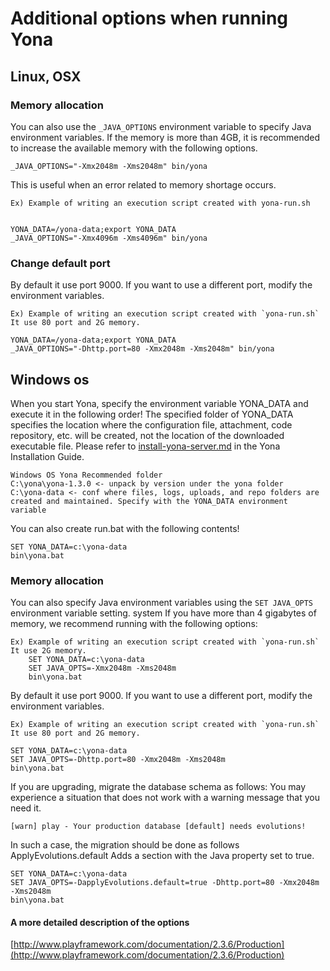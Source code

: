 Additional options when running Yona
===

Linux, OSX
----

### Memory allocation

You can also use the `_JAVA_OPTIONS` environment variable to specify Java environment variables.
If the memory is more than 4GB, it is recommended to increase the available memory with the following options.

    _JAVA_OPTIONS="-Xmx2048m -Xms2048m" bin/yona

This is useful when an error related to memory shortage occurs.

```
Ex) Example of writing an execution script created with yona-run.sh


YONA_DATA=/yona-data;export YONA_DATA
_JAVA_OPTIONS="-Xmx4096m -Xms4096m" bin/yona

```

### Change default port

By default it use port 9000. If you want to use a different port,
modify the environment variables.


```
Ex) Example of writing an execution script created with `yona-run.sh` It use 80 port and 2G memory.

YONA_DATA=/yona-data;export YONA_DATA
_JAVA_OPTIONS="-Dhttp.port=80 -Xmx2048m -Xms2048m" bin/yona

```


Windows os
---

When you start Yona, specify the environment variable YONA_DATA and execute it in the following order!
The specified folder of YONA_DATA specifies the location where the configuration file, attachment, code repository, etc. will be created, not the location of the downloaded executable file.
Please refer to [install-yona-server.md](install-yona-server.md) in the Yona Installation Guide.

```
Windows OS Yona Recommended folder
C:\yona\yona-1.3.0 <- unpack by version under the yona folder
C:\yona-data <- conf where files, logs, uploads, and repo folders are created and maintained. Specify with the YONA_DATA environment variable
```

You can also create run.bat with the following contents!

```
SET YONA_DATA=c:\yona-data
bin\yona.bat
```

### Memory allocation

You can also specify Java environment variables using the `SET JAVA_OPTS` environment variable setting. system
If you have more than 4 gigabytes of memory, we recommend running with the following options:

```
Ex) Example of writing an execution script created with `yona-run.sh` It use 2G memory.
    SET YONA_DATA=c:\yona-data
    SET JAVA_OPTS=-Xmx2048m -Xms2048m
    bin\yona.bat
```

By default it use port 9000. If you want to use a different port,
modify the environment variables.

```
Ex) Example of writing an execution script created with `yona-run.sh` It use 80 port and 2G memory.

SET YONA_DATA=c:\yona-data
SET JAVA_OPTS=-Dhttp.port=80 -Xmx2048m -Xms2048m
bin\yona.bat
```

If you are upgrading, migrate the database schema as follows:
You may experience a situation that does not work with a warning message that you need it.

    [warn] play - Your production database [default] needs evolutions!

In such a case, the migration should be done as follows
ApplyEvolutions.default Adds a section with the Java property set to true.

```
SET YONA_DATA=c:\yona-data
SET JAVA_OPTS=-DapplyEvolutions.default=true -Dhttp.port=80 -Xmx2048m -Xms2048m
bin\yona.bat
```

#### A more detailed description of the options

[http://www.playframework.com/documentation/2.3.6/Production](http://www.playframework.com/documentation/2.3.6/Production) 

